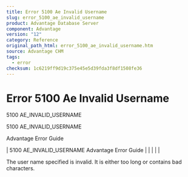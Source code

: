 ```yaml
---
title: Error 5100 Ae Invalid Username
slug: error_5100_ae_invalid_username
product: Advantage Database Server
component: Advantage
version: "12"
category: Reference
original_path_html: error_5100_ae_invalid_username.htm
source: Advantage CHM
tags:
  - error
checksum: 1c6219ff9d19c375e45e5d39fda3f8df1508fe36
---
```


# Error 5100 Ae Invalid Username

5100 AE\_INVALID\_USERNAME

5100 AE\_INVALID\_USERNAME

Advantage Error Guide

| 5100 AE\_INVALID\_USERNAME  Advantage Error Guide |  |  |  |  |

The user name specified is invalid. It is either too long or contains bad characters.
